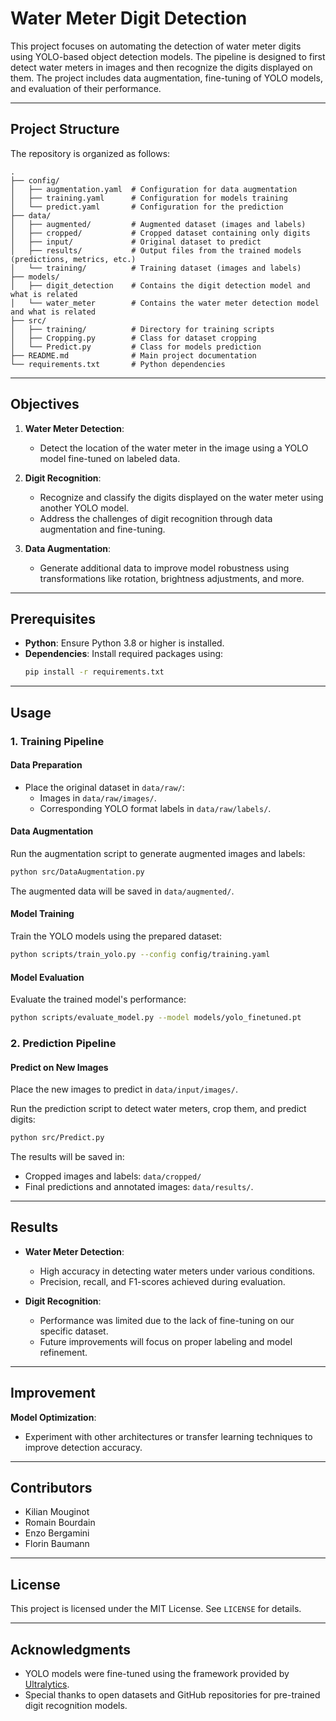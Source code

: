 # Water Meter Digit Detection

This project focuses on automating the detection of water meter digits using YOLO-based object detection models. The pipeline is designed to first detect water meters in images and then recognize the digits displayed on them. The project includes data augmentation, fine-tuning of YOLO models, and evaluation of their performance.

---

## Project Structure

The repository is organized as follows:

```
.
├── config/
│   ├── augmentation.yaml  # Configuration for data augmentation
│   ├── training.yaml      # Configuration for models training
│   └── predict.yaml       # Configuration for the prediction
├── data/
│   ├── augmented/         # Augmented dataset (images and labels)
│   ├── cropped/           # Cropped dataset containing only digits
│   ├── input/             # Original dataset to predict
│   ├── results/           # Output files from the trained models (predictions, metrics, etc.)
│   └── training/          # Training dataset (images and labels)
├── models/                
│   ├── digit_detection    # Contains the digit detection model and what is related 
│   └── water_meter        # Contains the water meter detection model and what is related
├── src/                   
│   ├── training/          # Directory for training scripts 
│   ├── Cropping.py        # Class for dataset cropping
│   └── Predict.py         # Class for models prediction
├── README.md              # Main project documentation
└── requirements.txt       # Python dependencies
```

---

## Objectives

1. **Water Meter Detection**:
   - Detect the location of the water meter in the image using a YOLO model fine-tuned on labeled data.
   
2. **Digit Recognition**:
   - Recognize and classify the digits displayed on the water meter using another YOLO model.
   - Address the challenges of digit recognition through data augmentation and fine-tuning.

3. **Data Augmentation**:
   - Generate additional data to improve model robustness using transformations like rotation, brightness adjustments, and more.

---

## Prerequisites

- **Python**: Ensure Python 3.8 or higher is installed.
- **Dependencies**: Install required packages using:
  ```bash
  pip install -r requirements.txt
  ```

---

## Usage

### 1. Training Pipeline

#### Data Preparation
- Place the original dataset in `data/raw/`:
  - Images in `data/raw/images/`.
  - Corresponding YOLO format labels in `data/raw/labels/`.

#### Data Augmentation
Run the augmentation script to generate augmented images and labels:
```bash
python src/DataAugmentation.py
```
The augmented data will be saved in `data/augmented/`.

#### Model Training
Train the YOLO models using the prepared dataset:
```bash
python scripts/train_yolo.py --config config/training.yaml
```

#### Model Evaluation
Evaluate the trained model's performance:
```bash
python scripts/evaluate_model.py --model models/yolo_finetuned.pt
```

### 2. Prediction Pipeline

#### Predict on New Images
Place the new images to predict in `data/input/images/`.

Run the prediction script to detect water meters, crop them, and predict digits:
```bash
python src/Predict.py
```
The results will be saved in:
- Cropped images and labels: `data/cropped/`
- Final predictions and annotated images: `data/results/`.

---

## Results

- **Water Meter Detection**: 
  - High accuracy in detecting water meters under various conditions.
  - Precision, recall, and F1-scores achieved during evaluation.

- **Digit Recognition**: 
  - Performance was limited due to the lack of fine-tuning on our specific dataset.
  - Future improvements will focus on proper labeling and model refinement.

---

## Improvement

 **Model Optimization**:
   - Experiment with other architectures or transfer learning techniques to improve detection accuracy.

---

## Contributors

- Kilian Mouginot
- Romain Bourdain
- Enzo Bergamini
- Florin Baumann

---

## License

This project is licensed under the MIT License. See `LICENSE` for details.

---

## Acknowledgments

- YOLO models were fine-tuned using the framework provided by [Ultralytics](https://github.com/ultralytics/yolov5).
- Special thanks to open datasets and GitHub repositories for pre-trained digit recognition models.
